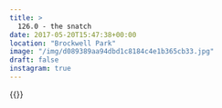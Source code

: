 ```yaml
---
title: >
  126.0 - the snatch
date: 2017-05-20T15:47:38+00:00
location: "Brockwell Park"
image: "/img/d089389aa94dbd1c8184c4e1b365cb33.jpg"
draft: false
instagram: true
---
```


{{<photo src="/img/d089389aa94dbd1c8184c4e1b365cb33.jpg">}}
